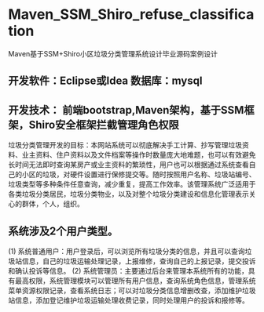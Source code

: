 # Maven_SSM_Shiro_refuse_classification
Maven基于SSM+Shiro小区垃圾分类管理系统设计毕业源码案例设计

## 开发软件：Eclipse或Idea 数据库：mysql
## 开发技术： 前端bootstrap,Maven架构，基于SSM框架，Shiro安全框架拦截管理角色权限

  垃圾分类管理开发的目标：本网站系统可以彻底解决手工计算、抄写管理垃圾资料、业主资料、住户资料以及文件档案等操作时数量庞大地难题，也可以有效避免长时间无法即时查询某房产或业主资料的繁琐性，用户也可以根据通过系统查看自己的小区的垃圾，对硬件设置进行保修提交等。随时按照用户名称、垃圾站编号、垃圾类型等多种条件任意查询，减少重复，提高工作效率。该管理系统广泛适用于各类垃圾分类居民，垃圾分类物业，以及对整个垃圾分类建设和信息化管理表示关心的群体，个人，组织。

## 系统涉及2个用户类型。
  (1) 系统普通用户：用户登录后，可以浏览所有垃圾分类的信息，并且可以查询垃圾站信息，自己的垃圾运输处理记录，上报维修，查询自己的上报记录，提交投诉和确认投诉等信息。
  (2) 系统管理员：主要通过后台来管理本系统所有的功能，具有最高权限，系统管理模块可以管理所有用户信息，查询系统角色信息，管理系统菜单资源权限记录，查看系统日志；可以对垃圾分类信息增删改查，添加维护垃圾站信息，添加登记维护垃圾运输处理收费记录，同时处理用户的投诉和报修等。
